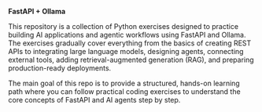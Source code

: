 **FastAPI + Ollama**

This repository is a collection of Python exercises designed to practice building AI applications and agentic workflows using FastAPI and Ollama. The exercises gradually cover everything from the basics of creating REST APIs to integrating large language models, designing agents, connecting external tools, adding retrieval-augmented generation (RAG), and preparing production-ready deployments.

The main goal of this repo is to provide a structured, hands-on learning path where you can follow practical coding exercises to understand the core concepts of FastAPI and AI agents step by step.
